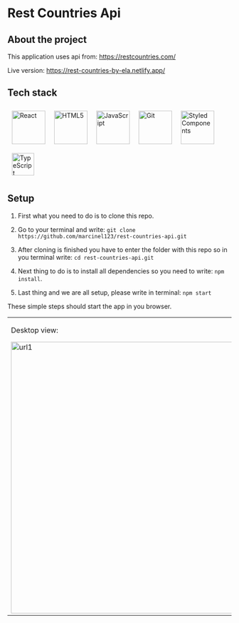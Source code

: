 # Rest Countries Api

## About the project

This application uses api from: https://restcountries.com/

Live version: https://rest-countries-by-ela.netlify.app/

## Tech stack

<a href="https://reactjs.org/" target="_blank"><img style="margin: 10px" src="https://profilinator.rishav.dev/skills-assets/react-original-wordmark.svg" alt="React" height="75" /></a><a href="https://en.wikipedia.org/wiki/HTML5" target="_blank"><img style="margin: 10px" src="https://profilinator.rishav.dev/skills-assets/html5-original-wordmark.svg" alt="HTML5" height="75" /></a><a href="https://www.javascript.com/" target="_blank"><img style="margin: 10px" src="https://profilinator.rishav.dev/skills-assets/javascript-original.svg" alt="JavaScript" height="75" /></a><a href="https://github.com/" target="_blank"><img style="margin: 10px" src="https://profilinator.rishav.dev/skills-assets/git-scm-icon.svg" alt="Git" height="75" /></a><a href="https://styled-components.com/" target="_blank"><img style="margin: 10px" src="https://profilinator.rishav.dev/skills-assets/styled-components.png" alt="Styled Components" height="75" /></a><a href="https://www.typescriptlang.org/" target="_blank"><img style="margin: 10px" src="https://profilinator.rishav.dev/skills-assets/typescript-original.svg" alt="TypeScript" height="50" /></a>

## Setup

1. First what you need to do is to clone this repo.

2. Go to your terminal and write: `git clone https://github.com/marcinel123/rest-countries-api.git`

3. After cloning is finished you have to enter the folder with this repo so in you terminal write: `cd rest-countries-api.git` 
 
4. Next thing to do is to install all dependencies so you need to write: `npm install`.

5. Last thing and we are all setup, please write in terminal: `npm start`

These simple steps should start the app in you browser.

<table>
 <tr><td valign="top" width="33%">

Desktop view:

<img width="609" alt="url1" src="https://user-images.githubusercontent.com/95523781/235311155-bf06e102-fd4f-4379-891b-b6bf4d000798.png">
  </td>

<td valign="top" width="33%">
   
Mobile view:

<img width="204" alt="url2" src="https://user-images.githubusercontent.com/95523781/235311158-13840e09-79d6-429e-9b6d-5ed08fab7970.png">
   
</td>
  
<td valign="top" width="33%">
 
Error view when you type in incorrect IP address:

<img width="441" alt="url3" src="https://user-images.githubusercontent.com/95523781/235311160-eb950bac-63a8-41cd-af50-05a2e90bfaec.png">
 
</td>
 
</tr></table>  
